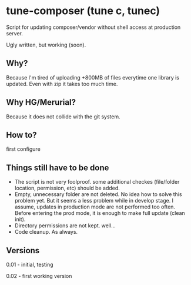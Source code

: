 # tune-composer (tune c, tunec)
Script for updating composer/vendor without shell access at production server.

Ugly written, but working (soon).

## Why?

Because I'm tired of uploading +800MB of files everytime one library is updated. Even with zip it takes too much time.

## Why HG/Merurial?

Because it does not collide with the git system. 

## How to?

first configure

## Things still have to be done

- The script is not very foolproof. some additional checkes (file/folder location, permission, etc) should be added.
- Empty, unnecessary folder are not deleted. No idea how to solve this problem yet. But it seems a less problem while in develop stage. I assume, updates in production mode are not performed too often. Before entering the prod mode, it is enough to make full update (clean init).
- Directory permissions are not kept. well...
- Code cleanup. As always.

## Versions

0.01 - initial, testing

0.02 - first working version
